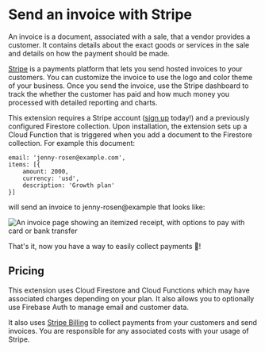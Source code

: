 # Send an invoice with Stripe

An invoice is a document, associated with a sale, that a vendor provides a customer. It contains details about the exact goods or services in the sale and details on how the payment should be made.

[Stripe](https://stripe.com/) is a payments platform that lets you send hosted invoices to your customers. You can customize the invoice to use the logo and color theme of your business. Once you send the invoice, use the Stripe dashboard to track the whether the customer has paid and how much money you processed with detailed reporting and charts.

This extension requires a Stripe account ([sign up](http://dashboard.stripe.com/register) today!) and a previously configured Firestore collection. Upon installation, the extension sets up a Cloud Function that is triggered when you add a document to the Firestore collection. For example this document:

```
email: 'jenny-rosen@example.com',
items: [{
    amount: 2000,
    currency: 'usd',
    description: 'Growth plan'
}]
```

will send an invoice to jenny-rosen@example that looks like:

![An invoice page showing an itemized receipt, with options to pay with card or bank transfer](https://stripe.com/img/docs/billing/hosted-invoice-page.png)

That's it, now you have a way to easily collect payments 💸!

## Pricing

This extension uses Cloud Firestore and Cloud Functions which may have associated charges depending on your plan. It also allows you to optionally use Firebase Auth to manage email and customer data.

It also uses [Stripe Billing](https://stripe.com/pricing#billing-pricing) to collect payments from your customers and send invoices. You are responsible for any associated costs with your usage of Stripe.
